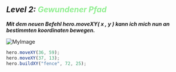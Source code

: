 ## ***Level 2:***  <span style="color: lightgreen">***Gewundener Pfad***

***Mit dem neuen Befehl hero.moveXY( x , y ) kann ich mich nun an bestimmten koordinaten bewegen.***

![MyImage](Welt-2-Level-2.png)


```Javascript
hero.moveXY(36, 59);
hero.moveXY(37, 13);
hero.buildXY("fence", 72, 25);
```